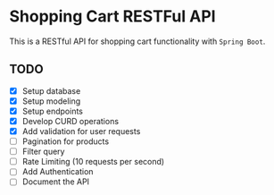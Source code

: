# Shopping Cart RESTFul API

This is a RESTful API for shopping cart functionality with `Spring Boot`.

## TODO

- [x] Setup database
- [x] Setup modeling
- [x] Setup endpoints
- [x] Develop CURD operations
- [x] Add validation for user requests
- [ ] Pagination for products
- [ ] Filter query
- [ ] Rate Limiting (10 requests per second)
- [ ] Add Authentication
- [ ] Document the API
